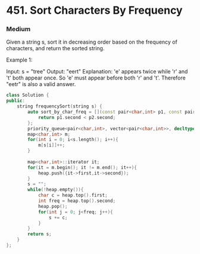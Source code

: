 # 451. Sort Characters By Frequency
### Medium

Given a string s, sort it in decreasing order based on the frequency of characters, and return the sorted string.


Example 1:

Input: s = "tree"
Output: "eert"
Explanation: 'e' appears twice while 'r' and 't' both appear once.
So 'e' must appear before both 'r' and 't'. Therefore "eetr" is also a valid answer.


```cpp
class Solution {
public:
    string frequencySort(string s) {
        auto sort_by_char_freq = [](const pair<char,int> p1, const pair<char,int> p2){
            return p1.second < p2.second;
        };
        priority_queue<pair<char,int>, vector<pair<char,int>>, decltype(sort_by_char_freq)> heap(sort_by_char_freq);
        map<char,int> m;
        for(int i = 0; i<s.length(); i++){
            m[s[i]]++;
        }
        
        map<char,int>::iterator it;
        for(it = m.begin(); it != m.end(); it++){
            heap.push({it->first,it->second});
        }
        s = "";
        while(!heap.empty()){
            char c = heap.top().first;
            int freq = heap.top().second;
            heap.pop();
            for(int j = 0; j<freq; j++){
                s += c;
            }
        }
        return s;
    }
};

```